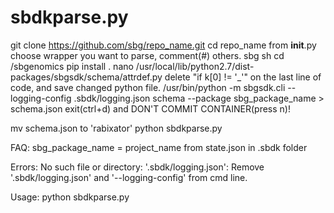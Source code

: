 # sbdkparse.py

git clone https://github.com/sbg/repo_name.git
cd repo_name
from __init__.py choose wrapper you want to parse, comment(#) others.
sbg sh
cd /sbgenomics
pip install .
nano /usr/local/lib/python2.7/dist-packages/sbgsdk/schema/attrdef.py
delete  "if k[0] != '_'" on the last line of code, and save changed python file.
/usr/bin/python -m sbgsdk.cli --logging-config .sbdk/logging.json schema --package sbg_package_name > schema.json
exit(ctrl+d) and DON'T COMMIT CONTAINER(press n)!

mv schema.json to 'rabixator'
python sbdkparse.py

FAQ:
sbg_package_name = project_name from state.json in .sbdk folder

Errors:
No such file or directory: '.sbdk/logging.json': 
Remove '.sbdk/logging.json' and '--logging-config' from cmd line.

Usage:
python sbdkparse.py
